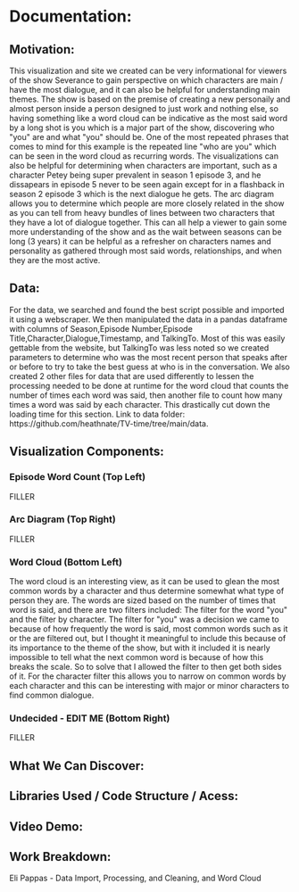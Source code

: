 <h1>Documentation:</h1>
<h2>Motivation:</h2>
<p>
  This visualization and site we created can be very informational for viewers of the show Severance to gain perspective on which characters are main / have the most dialogue, and it can also be helpful for understanding main themes. The show is based on the premise
  of creating a new personaily and almost person inside a person designed to just work and nothing else, so having something like a word cloud can be indicative as the most said word by a long shot is you which is a major part of the show, discovering who "you" are
  and what "you" should be. One of the most repeated phrases that comes to mind for this example is the repeated line "who are you" which can be seen in the word cloud as recurring words. The visualizations can also be helpful for determining when characters are important,
  such as a character Petey being super prevalent in season 1 episode 3, and he dissapears in episode 5 never to be seen again except for in a flashback in season 2 episode 3 which is the next dialogue he gets. The arc diagram allows you to determine which people are more      closely related in the show as you can tell from heavy bundles of lines between two characters that they have a lot of dialogue together. This can all help a viewer to gain some more understanding of the show and as the wait between seasons can be long (3 years) it can 
  be helpful as a refresher on characters names and personality as gathered through most said words, relationships, and when they are the most active.
</p>
<h2>Data:</h2>
<p>
  For the data, we searched and found the best script possible and imported it using a webscraper. We then manipulated the data in a pandas dataframe with columns of Season,Episode Number,Episode Title,Character,Dialogue,Timestamp, and TalkingTo.
  Most of this was easily gettable from the website, but TalkingTo was less noted so we created parameters to determine who was the most recent person that speaks after or before to try to take the best guess at who is in the conversation. We also created 2 other files
  for data that are used differently to lessen the processing needed to be done at runtime for the word cloud that counts the number of times each word was said, then another file to count how many times a word was said by each character. This drastically cut down the loading
  time for this section. Link to data folder: https://github.com/heathnate/TV-time/tree/main/data.
</p>
<h2>Visualization Components:</h2>
<h3>Episode Word Count (Top Left)</h3>
<p>FILLER</p>
<h3>Arc Diagram (Top Right)</h3>
<p>FILLER</p>
<h3>Word Cloud (Bottom Left)</h3>
<p>
  The word cloud is an interesting view, as it can be used to glean the most common words by a character and thus determine somewhat what type of person they are. The words are sized based on the number of times that word is said, and there are two filters included:
  The filter for the word "you" and the filter by character. The filter for "you" was a decision we came to because of how frequently the word is said, most common words such as it or the are filtered out, but I thought it meaningful to include this because of its importance
  to the theme of the show, but with it included it is nearly impossible to tell what the next common word is because of how this breaks the scale. So to solve that I allowed the filter to then get both sides of it. For the character filter this allows you to narrow on common
  words by each character and this can be interesting with major or minor characters to find common dialogue.
</p>
<h3>Undecided - EDIT ME (Bottom Right)</h3>
<p>FILLER</p>
<h2>What We Can Discover:</h2>
<h2>Libraries Used / Code Structure / Acess:</h2>
<h2>Video Demo:</h2>
<h2>Work Breakdown:</h2>
<p>Eli Pappas - Data Import, Processing, and Cleaning, and Word Cloud</p>
